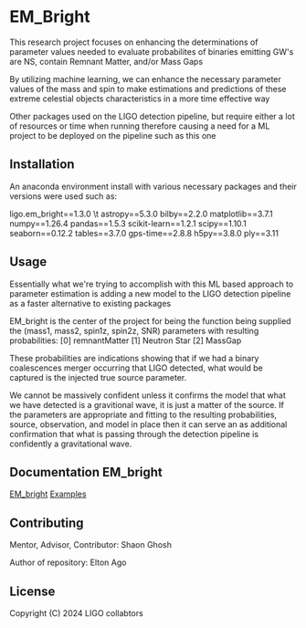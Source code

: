 # EM_Bright

This research project focuses on enhancing the determinations of parameter values needed to evaluate probabilites of binaries emitting GW's are NS, contain Remnant Matter, and/or Mass Gaps

By utilizing machine learning, we can enhance the necessary parameter values of the mass and spin to make estimations and predictions of these extreme celestial objects characteristics in a more time effective way

Other packages used on the LIGO detection pipeline, but require either a lot of resources or time when running therefore causing a need for a ML project to be deployed on the pipeline such as this one

## Installation

An anaconda environment install with various necessary packages and their versions were used such as:

ligo.em_bright==1.3.0 \t
astropy==5.3.0
bilby==2.2.0
matplotlib==3.7.1
numpy==1.26.4
pandas==1.5.3
scikit-learn==1.2.1
scipy==1.10.1
seaborn==0.12.2
tables==3.7.0
gps-time==2.8.8
h5py==3.8.0
ply==3.11

## Usage

Essentially what we're trying to accomplish with this ML based approach to parameter estimation is adding a new model to the LIGO detection pipeline as a faster alternative to existing packages

EM_bright is the center of the project for being the function being supplied the (mass1, mass2, spin1z, spin2z, SNR) parameters with resulting probabilities: [0] remnantMatter [1] Neutron Star [2] MassGap

These probabilities are indications showing that if we had a binary coalescences merger occurring that LIGO detected, what would be captured is the injected true source parameter.

We cannot be massively confident unless it confirms the model that what we have detected is a gravitional wave, it is just a matter of the source. If the parameters are appropriate and fitting to the resulting probabilities, source, observation, and model in place then it can serve an as additional confirmation that what is passing through the detection pipeline is confidently a gravitational wave.

## Documentation EM_bright

[EM_bright](https://pypi.org/project/ligo.em-bright/)
[Examples](https://lscsoft.docs.ligo.org/p-astro/em_bright.html)

## Contributing

Mentor, Advisor, Contributor: Shaon Ghosh

Author of repository: Elton Ago

## License

Copyright (C) 2024 LIGO collabtors 
